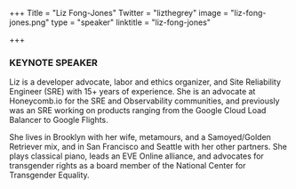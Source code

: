 +++
Title = "Liz Fong-Jones"
Twitter = "lizthegrey"
image = "liz-fong-jones.png"
type = "speaker"
linktitle = "liz-fong-jones"

+++

### <strong>KEYNOTE SPEAKER</strong>

Liz is a developer advocate, labor and ethics organizer, and Site Reliability Engineer (SRE) with 15+ years of experience. She is an advocate at Honeycomb.io for the SRE and Observability communities, and previously was an SRE working on products ranging from the Google Cloud Load Balancer to Google Flights.

She lives in Brooklyn with her wife, metamours, and a Samoyed/Golden Retriever mix, and in San Francisco and Seattle with her other partners. She plays classical piano, leads an EVE Online alliance, and advocates for transgender rights as a board member of the National Center for Transgender Equality.
